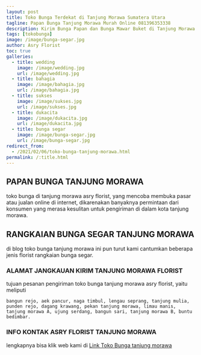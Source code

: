 ```yaml
---
layout: post
title: Toko Bunga Terdekat di Tanjung Morawa Sumatera Utara
tagline: Papan Bunga Tanjung Morawa Murah Online 081396353338
description: Kirim Bunga Papan dan Bunga Mawar Buket di Tanjung Morawa kini semakin mudah dan simpel karena hadirnya salah satu florist tanjung morawa terbaik.
tags: [tokobunga]
image: /image/bunga-segar.jpg
author: Asry Florist
toc: true
galleries:
  - title: wedding
    image: /image/wedding.jpg
    url: /image/wedding.jpg
  - title: bahagia
    image: /image/bahagia.jpg
    url: /image/bahagia.jpg
  - title: sukses
    image: /image/sukses.jpg
    url: /image/sukses.jpg
  - title: dukacita
    image: /image/dukacita.jpg
    url: /image/dukacita.jpg
  - title: bunga segar
    image: /image/bunga-segar.jpg
    url: /image/bunga-segar.jpg
redirect_from:
  - /2021/02/06/toko-bunga-tanjung-morawa.html
permalink: /:title.html
---
```


## PAPAN BUNGA TANJUNG MORAWA
toko bunga di tanjung morawa asry florist, yang mencoba membuka pasar atau jualan online di internet, dikarenakan banyaknya permintaan dari konsumen yang merasa kesulitan untuk pengiriman di dalam kota tanjung morawa.

## RANGKAIAN BUNGA SEGAR TANJUNG MORAWA

di blog toko bunga tanjung morawa ini pun turut kami cantumkan beberapa jenis florist rangkaian bunga segar.

### ALAMAT JANGKAUAN KIRIM TANJUNG MORAWA FLORIST

tujuan pesanan pengiriman toko bunga tanjung morawa asry florist, yaitu meliputi

```
bangun rejo, aek pancur, naga timbul, lengau seprang, tanjung mulia, punden rejo, dagang krawang, pekan tanjung morawa, limau manis, tanjung morawa A, ujung serdang, bangun sari, tanjung morawa B, buntu bedimbar.
```

### INFO KONTAK ASRY FLORIST TANJUNG MORAWA

lengkapnya bisa klik web kami di [Link Toko Bunga tanjung morawa](https://www.tokobungaasryflorist.com "toko bunga di tanjung morawa")
